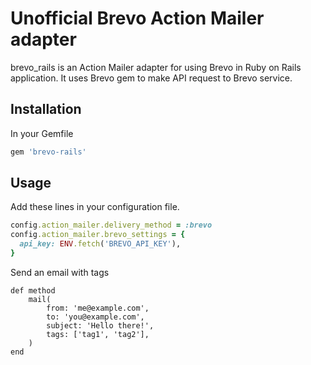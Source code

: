 # Unofficial Brevo Action Mailer adapter

brevo_rails is an Action Mailer adapter for using Brevo in Ruby on Rails application. It uses Brevo gem to make API request to Brevo service.

## Installation

In your Gemfile

```ruby
gem 'brevo-rails'
```

## Usage

Add these lines in your configuration file.

```ruby
config.action_mailer.delivery_method = :brevo
config.action_mailer.brevo_settings = {
  api_key: ENV.fetch('BREVO_API_KEY'),
}
```

Send an email with tags

```
def method
    mail(
        from: 'me@example.com',
        to: 'you@example.com',
        subject: 'Hello there!',
        tags: ['tag1', 'tag2'],
    )
end
```


